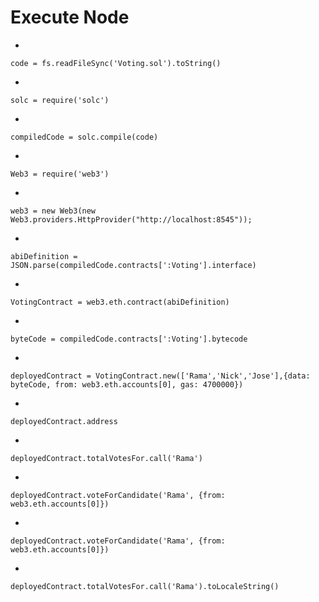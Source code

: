 # Execute Node

* 
```
code = fs.readFileSync('Voting.sol').toString()
```

* 
```
solc = require('solc')
```

* 
```
compiledCode = solc.compile(code)
```



* 
```
Web3 = require('web3')
```
* 
```
web3 = new Web3(new Web3.providers.HttpProvider("http://localhost:8545"));
```
* 
```
abiDefinition = JSON.parse(compiledCode.contracts[':Voting'].interface)
```
* 
```
VotingContract = web3.eth.contract(abiDefinition)
```
* 
```
byteCode = compiledCode.contracts[':Voting'].bytecode
```
* 
```
deployedContract = VotingContract.new(['Rama','Nick','Jose'],{data: byteCode, from: web3.eth.accounts[0], gas: 4700000})
```
* 
```
deployedContract.address
```
* 
```
deployedContract.totalVotesFor.call('Rama')
```
* 
```
deployedContract.voteForCandidate('Rama', {from: web3.eth.accounts[0]})
```
* 
```
deployedContract.voteForCandidate('Rama', {from: web3.eth.accounts[0]})
```
* 
```
deployedContract.totalVotesFor.call('Rama').toLocaleString()
```
